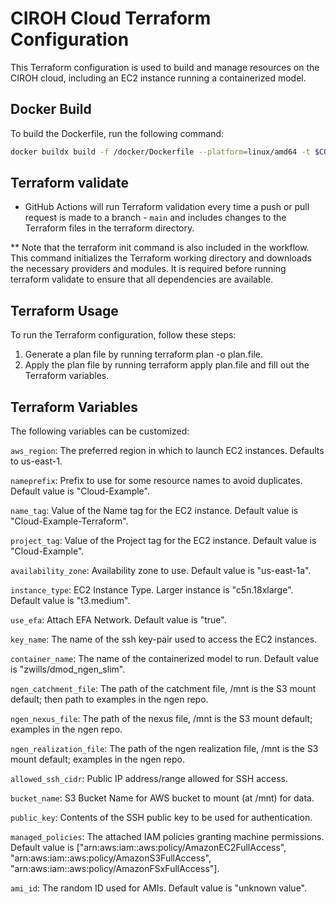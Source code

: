 # CIROH Cloud Terraform Configuration

This Terraform configuration is used to build and manage resources on the CIROH cloud, including an EC2 instance running a containerized model.

## Docker Build
To build the Dockerfile, run the following command:
```bash
docker buildx build -f /docker/Dockerfile --platform=linux/amd64 -t $CONTAINER_NAME .
```

## Terraform validate

- GitHub Actions will run Terraform validation every time a push or pull request is made to a branch - `main` and includes changes to the Terraform files in the terraform directory.

** Note that the terraform init command is also included in the workflow. This command initializes the Terraform working directory and downloads the necessary providers and modules. It is required before running terraform validate to ensure that all dependencies are available.

## Terraform Usage

To run the Terraform configuration, follow these steps:

1. Generate a plan file by running terraform plan -o plan.file.
2. Apply the plan file by running terraform apply plan.file and fill out the Terraform variables.

## Terraform Variables
The following variables can be customized:

`aws_region`: The preferred region in which to launch EC2 instances. Defaults to us-east-1.

`nameprefix`: Prefix to use for some resource names to avoid duplicates. Default value is "Cloud-Example".

`name_tag`: Value of the Name tag for the EC2 instance. Default value is "Cloud-Example-Terraform".

`project_tag`: Value of the Project tag for the EC2 instance. Default value is "Cloud-Example".

`availability_zone`: Availability zone to use. Default value is "us-east-1a".

`instance_type`: EC2 Instance Type. Larger instance is "c5n.18xlarge". Default value is "t3.medium".

`use_efa`: Attach EFA Network. Default value is "true".

`key_name`: The name of the ssh key-pair used to access the EC2 instances.

`container_name`: The name of the containerized model to run. Default value is "zwills/dmod_ngen_slim".

`ngen_catchment_file`: The path of the catchment file, /mnt is the S3 mount default; then path to examples in the ngen repo.

`ngen_nexus_file`: The path of the nexus file, /mnt is the S3 mount default; examples in the ngen repo.

`ngen_realization_file`: The path of the ngen realization file, /mnt is the S3 mount default; examples in the ngen repo.

`allowed_ssh_cidr`: Public IP address/range allowed for SSH access.

`bucket_name`: S3 Bucket Name for AWS bucket to mount (at /mnt) for data.

`public_key`: Contents of the SSH public key to be used for authentication.

`managed_policies`: The attached IAM policies granting machine permissions. Default value is ["arn:aws:iam::aws:policy/AmazonEC2FullAccess", "arn:aws:iam::aws:policy/AmazonS3FullAccess", "arn:aws:iam::aws:policy/AmazonFSxFullAccess"].

`ami_id`: The random ID used for AMIs. Default value is "unknown value".
